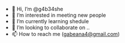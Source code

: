 - 👋 Hi, I’m @g4b34she
- 👀 I’m interested in meeting new people
- 🌱 I’m currently learning shedule
- 💞️ I’m looking to collaborate on ..
- 📫 How to reach me (gabeana4@gmail.com)

<!---
g4b34she/g4b34she is a ✨ special ✨ repository because its `README.md` (this file) appears on your GitHub profile.
You can click the Preview link to take a look at your changes.
--->
